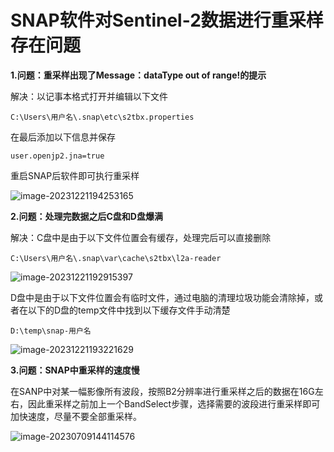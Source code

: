 # SNAP软件对Sentinel-2数据进行重采样存在问题

**1.问题：重采样出现了Message：dataType out of range!的提示**

解决：以记事本格式打开并编辑以下文件

```
C:\Users\用户名\.snap\etc\s2tbx.properties
```

在最后添加以下信息并保存

```
user.openjp2.jna=true
```

重启SNAP后软件即可执行重采样

![image-20231221194253165](https://cdn.jsdelivr.net/gh/zbhgis/BlogImg@main/blog/202506262248789.png)



**2.问题：处理完数据之后C盘和D盘爆满**

解决：C盘中是由于以下文件位置会有缓存，处理完后可以直接删除

```
C:\Users\用户名\.snap\var\cache\s2tbx\l2a-reader
```

![image-20231221192915397](https://cdn.jsdelivr.net/gh/zbhgis/BlogImg@main/blog/202506262243288.png)

D盘中是由于以下文件位置会有临时文件，通过电脑的清理垃圾功能会清除掉，或者在以下的D盘的temp文件中找到以下缓存文件手动清楚

```
D:\temp\snap-用户名
```

![image-20231221193221629](https://cdn.jsdelivr.net/gh/zbhgis/BlogImg@main/blog/202506262243624.png)



**3.问题：SNAP中重采样的速度慢**

在SANP中对某一幅影像所有波段，按照B2分辨率进行重采样之后的数据在16G左右，因此重采样之前加上一个BandSelect步骤，选择需要的波段进行重采样即可加快速度，尽量不要全部重采样。

![image-20230709144114576](https://cdn.jsdelivr.net/gh/zbhgis/BlogImg@main/blog/202506262243083.png)

<!-- ##{"timestamp":1698098400}## -->